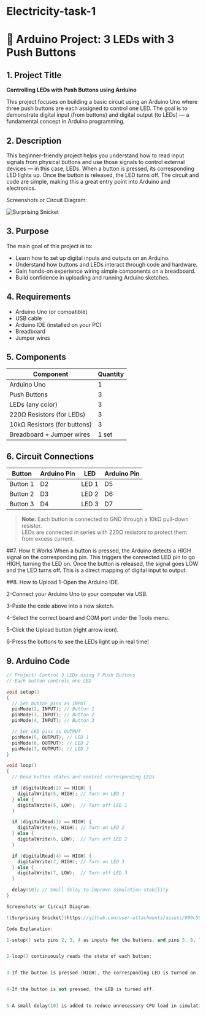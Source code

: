 # Electricity-task-1
# 🔌 Arduino Project: 3 LEDs with 3 Push Buttons

## 1. Project Title
**Controlling LEDs with Push Buttons using Arduino**

This project focuses on building a basic circuit using an Arduino Uno where three push buttons are each assigned to control one LED. The goal is to demonstrate digital input (from buttons) and digital output (to LEDs) — a fundamental concept in Arduino programming.

## 2. Description
This beginner-friendly project helps you understand how to read input signals from physical buttons and use those signals to control external devices — in this case, LEDs. When a button is pressed, its corresponding LED lights up. Once the button is released, the LED turns off. The circuit and code are simple, making this a great entry point into Arduino and electronics.

Screenshots or Circuit Diagram:

![Surprising Snicket](https://github.com/user-attachments/assets/090c50f3-5253-4e5c-b990-efcd7df9c9af)

## 3. Purpose
The main goal of this project is to:
- Learn how to set up digital inputs and outputs on an Arduino.
- Understand how buttons and LEDs interact through code and hardware.
- Gain hands-on experience wiring simple components on a breadboard.
- Build confidence in uploading and running Arduino sketches.

## 4. Requirements
- Arduino Uno (or compatible)
- USB cable
- Arduino IDE (installed on your PC)
- Breadboard
- Jumper wires

## 5. Components
| Component                | Quantity |
|-------------------------|----------|
| Arduino Uno             | 1        |
| Push Buttons            | 3        |
| LEDs (any color)        | 3        |
| 220Ω Resistors (for LEDs) | 3      |
| 10kΩ Resistors (for buttons) | 3   |
| Breadboard + Jumper wires | 1 set  |

## 6. Circuit Connections

| Button | Arduino Pin | LED | Arduino Pin |
|--------|-------------|-----|-------------|
| Button 1 | D2         | LED 1 | D5        |
| Button 2 | D3         | LED 2 | D6        |
| Button 3 | D4         | LED 3 | D7        |

> **Note:** Each button is connected to GND through a 10kΩ pull-down resistor.  
> LEDs are connected in series with 220Ω resistors to protect them from excess current.

##7. How It Works
When a button is pressed, the Arduino detects a HIGH signal on the corresponding pin. This triggers the connected LED pin to go HIGH, turning the LED on. Once the button is released, the signal goes LOW and the LED turns off. This is a direct mapping of digital input to output.


##8. How to Upload
1-Open the Arduino IDE.

2-Connect your Arduino Uno to your computer via USB.

3-Paste the code above into a new sketch.

4-Select the correct board and COM port under the Tools menu.

5-Click the Upload button (right arrow icon).

6-Press the buttons to see the LEDs light up in real time!



## 9. Arduino Code

```cpp
// Project: Control 3 LEDs using 3 Push Buttons
// Each button controls one LED

void setup()
{
  // Set button pins as INPUT
  pinMode(2, INPUT); // Button 1
  pinMode(3, INPUT); // Button 2
  pinMode(4, INPUT); // Button 3

  // Set LED pins as OUTPUT
  pinMode(5, OUTPUT); // LED 1
  pinMode(6, OUTPUT); // LED 2
  pinMode(7, OUTPUT); // LED 3
}

void loop()
{
  // Read button states and control corresponding LEDs

  if (digitalRead(2) == HIGH) {
    digitalWrite(5, HIGH); // Turn on LED 1
  } else {
    digitalWrite(5, LOW);  // Turn off LED 1
  }

  if (digitalRead(3) == HIGH) {
    digitalWrite(6, HIGH); // Turn on LED 2
  } else {
    digitalWrite(6, LOW);  // Turn off LED 2
  }

  if (digitalRead(4) == HIGH) {
    digitalWrite(7, HIGH); // Turn on LED 3
  } else {
    digitalWrite(7, LOW);  // Turn off LED 3
  }

  delay(10); // Small delay to improve simulation stability
}

Screenshots or Circuit Diagram:

![Surprising Snicket](https://github.com/user-attachments/assets/090c50f3-5253-4e5c-b990-efcd7df9c9af)

Code Explanation:

1-setup() sets pins 2, 3, 4 as inputs for the buttons, and pins 5, 6, 7 as outputs for the LEDs.


2-loop() continuously reads the state of each button:


3-If the button is pressed (HIGH), the corresponding LED is turned on.


4-If the button is not pressed, the LED is turned off.


5-A small delay(10) is added to reduce unnecessary CPU load in simulation.





